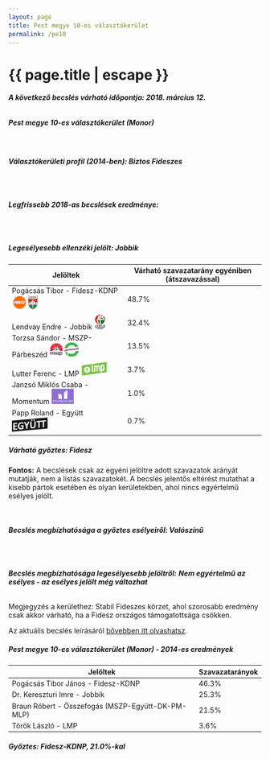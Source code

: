 ```yaml
---
layout: page
title: Pest megye 10-es választókerület
permalink: /pe10
---
```


<h1 class="page-title">{{ page.title | escape }}</h1>

<div class="section">
    <div class="row">
          <div class="col s12"><h6><span><strong>A következő becslés várható időpontja: 2018. március 12.</strong></span></h6>
		  <h5>Pest megye 10-es választókerület (Monor)</h5>
<br/><h6><strong>Választókerületi profil (2014-ben): <span id="profil">Biztos Fideszes</span></strong></h6>
<br/>
<h6><strong>Legfrissebb 2018-as becslések eredménye:</strong></h6><br/>
			<h5><strong>Legesélyesebb ellenzéki jelölt: <span id="masodik">Jobbik </span><span id="esely2"></span><span></span></strong></h5>
<table class="striped">
              <thead>
                <tr>
                    <th>Jelöltek</th>
                    <th>Várható szavazatarány egyéniben (átszavazással)</th>
                </tr>
              </thead>
              <tbody>
             <tr>
                  <td>Pogácsás Tibor - Fidesz-KDNP <img src="images/fideszkdnp_logo.png" style="width:55px;height:30px;"></td>
				  <td id="id_fidesz">48.7%</td>
			</tr>
			<tr><td>Lendvay Endre - Jobbik <img src="images/jobbik_logo.png" style="width:23px;height:30px;"></td><td id="id_jobbik">32.4%</td></tr>
<tr>
                  <td>Torzsa Sándor - MSZP-Párbeszéd <img src="images/mszpparbeszed_logo.png" style="width:60px;height:30px;"></td>
				  <td id="id_baloldal">13.5%</td>
			</tr>
			<tr>
                  <td>Lutter Ferenc - LMP <img src="images/lmp_logo.png" style="width:52px;height:30px;"></td>
				  <td id="lmp">3.7%</td>
			</tr>
			<tr>
				  <td>Janzsó Miklós Csaba - Momentum <img src="images/momentum_logo.png" style="width:44px;height:30px;"></td>
				  <td id="id_momentum">1.0%</td>
			</tr>
<tr>
<td>Papp Roland -  Együtt <img src="images/egyutt_logo.png" style="width:71px;height:30px;"></td>
<td id="id_egyutt">0.7%</td>
</tr>                
              </tbody>
            </table><h5>Várható győztes: <span id="gyoztes">Fidesz </span><span id="esely"></span><span></span></h5>
			
			
<p><strong>Fontos:</strong> A becslések csak az egyéni jelöltre adott szavazatok arányát mutatják, nem a listás szavazatokét. A becslés jelentős eltérést mutathat a kisebb pártok esetében és olyan kerületekben, ahol nincs egyértelmű esélyes jelölt.</p>
<br/>
			<h6><strong>Becslés megbízhatósága a győztes esélyeiről: Valószínű</strong> </h6>
<br/><h6><strong>Becslés megbízhatósága legesélyesebb jelöltről:</strong> <strong><span id="biztos_jelolt">Nem egyértelmű az esélyes - az esélyes jelölt még változhat</span></strong></h6>
<p>Megjegyzés a kerülethez: Stabil Fideszes körzet, ahol szorosabb eredmény csak akkor várható, ha a Fidesz országos támogatottsága csökken.</p>
<p>Az aktuális becslés leírásáról <a href="../metodologia#0305">bővebben itt olvashatsz</a>.</p>
          </div>
    </div>
</div>

<div class="section">
    <div class="row">
          <div class="col s12">
		  <h5>Pest megye 10-es választókerület (Monor) - 2014-es eredmények</h5>
            <table class="striped">
              <thead>
                <tr>
                    <th>Jelöltek</th>
                    <th>Szavazatarányok</th>
                </tr>
              </thead>
              <tbody>
             <tr>
                  <td>Pogácsás Tibor János - Fidesz-KDNP</td>
				  <td>46.3%</td>
			</tr>
			<tr>
			      <td>Dr. Kereszturi Imre - Jobbik</td>
				  <td>25.3%</td>
			</tr>
			<tr>
			      <td>Braun Róbert - Összefogás (MSZP-Együtt-DK-PM-MLP)</td>
				  <td>21.5%</td>  
			</tr>
			<tr>
				  <td>Török László - LMP</td>
				  <td>3.6%</td>
			</tr>  	
              </tbody>
            </table>
			<h5>Győztes: Fidesz-KDNP, 21.0%-kal</h5>
          </div>
    </div>
</div>
